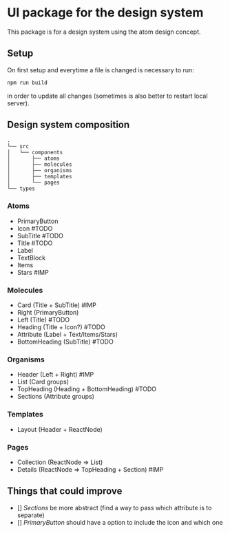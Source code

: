 # UI package for the design system

This package is for a design system using the atom design concept.

## Setup

On first setup and everytime a file is changed is necessary to run:
```bash
npm run build
```
in order to update all changes (sometimes is also better to restart local server).

## Design system composition

```
.
└── src
│   └── components
│       ├── atoms
│       ├── molecules
│       ├── organisms
│       ├── templates
│       └── pages
└── types
```

### Atoms

- PrimaryButton
- Icon #TODO
- SubTitle #TODO
- Title #TODO
- Label 
- TextBlock 
- Items 
- Stars #IMP

### Molecules

- Card (Title + SubTitle) #IMP
- Right (PrimaryButton)
- Left (Title) #TODO
- Heading (Title + Icon?) #TODO
- Attribute (Label + Text/Items/Stars)
- BottomHeading (SubTitle) #TODO

### Organisms

- Header (Left + Right) #IMP
- List (Card groups)
- TopHeading (Heading + BottomHeading) #TODO
- Sections (Attribute groups)

### Templates

- Layout (Header + ReactNode)

### Pages

- Collection (ReactNode => List)
- Details (ReactNode => TopHeading + Section) #IMP


## Things that could improve

- [] *Sections* be more abstract (find a way to pass which attribute is to separate) 
- [] *PrimaryButton* should have a option to include the icon and which one
